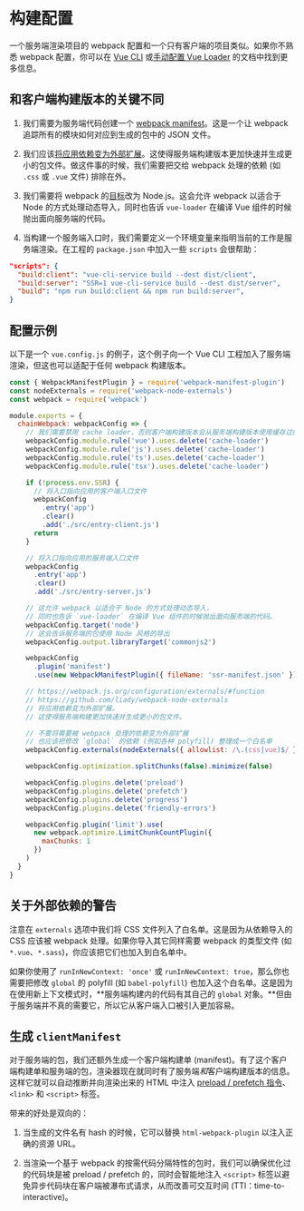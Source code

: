 # 构建配置

一个服务端渲染项目的 webpack 配置和一个只有客户端的项目类似。如果你不熟悉 webpack 配置，你可以在 [Vue CLI](https://cli.vuejs.org/zh/guide/webpack.html#webpack-相关) 或[手动配置 Vue Loader](https://vue-loader.vuejs.org/zh/guide/#手动设置) 的文档中找到更多信息。

## 和客户端构建版本的关键不同

1. 我们需要为服务端代码创建一个 [webpack manifest](https://webpack.js.org/concepts/manifest/)。这是一个让 webpack 追踪所有的模块如何对应到生成的包中的 JSON 文件。

2. 我们应该[将应用依赖变为外部扩展](https://webpack.js.org/configuration/externals/)。这使得服务端构建版本更加快速并生成更小的包文件。做这件事的时候，我们需要把交给 webpack 处理的依赖 (如 `.css` 或 `.vue` 文件) 排除在外。

3. 我们需要将 webpack 的[目标](https://webpack.js.org/concepts/targets/)改为 Node.js。这会允许 webpack 以适合于 Node 的方式处理动态导入，同时也告诉 `vue-loader` 在编译 Vue 组件的时候抛出面向服务端的代码。

4. 当构建一个服务端入口时，我们需要定义一个环境变量来指明当前的工作是服务端渲染。在工程的 `package.json` 中加入一些 `scripts` 会很帮助：

```json
"scripts": {
  "build:client": "vue-cli-service build --dest dist/client",
  "build:server": "SSR=1 vue-cli-service build --dest dist/server",
  "build": "npm run build:client && npm run build:server",
}
```

## 配置示例

以下是一个 `vue.config.js` 的例子，这个例子向一个 Vue CLI 工程加入了服务端渲染，但这也可以适配于任何 webpack 构建版本。

```js
const { WebpackManifestPlugin } = require('webpack-manifest-plugin')
const nodeExternals = require('webpack-node-externals')
const webpack = require('webpack')

module.exports = {
  chainWebpack: webpackConfig => {
    // 我们需要禁用 cache loader，否则客户端构建版本会从服务端构建版本使用缓存过的组件
    webpackConfig.module.rule('vue').uses.delete('cache-loader')
    webpackConfig.module.rule('js').uses.delete('cache-loader')
    webpackConfig.module.rule('ts').uses.delete('cache-loader')
    webpackConfig.module.rule('tsx').uses.delete('cache-loader')

    if (!process.env.SSR) {
      // 将入口指向应用的客户端入口文件
      webpackConfig
        .entry('app')
        .clear()
        .add('./src/entry-client.js')
      return
    }

    // 将入口指向应用的服务端入口文件
    webpackConfig
      .entry('app')
      .clear()
      .add('./src/entry-server.js')

    // 这允许 webpack 以适合于 Node 的方式处理动态导入，
    // 同时也告诉 `vue-loader` 在编译 Vue 组件的时候抛出面向服务端的代码。
    webpackConfig.target('node')
    // 这会告诉服务端的包使用 Node 风格的导出
    webpackConfig.output.libraryTarget('commonjs2')

    webpackConfig
      .plugin('manifest')
      .use(new WebpackManifestPlugin({ fileName: 'ssr-manifest.json' }))

    // https://webpack.js.org/configuration/externals/#function
    // https://github.com/liady/webpack-node-externals
    // 将应用依赖变为外部扩展。
    // 这使得服务端构建更加快速并生成更小的包文件。

    // 不要将需要被 webpack 处理的依赖变为外部扩展
    // 也应该把修改 `global` 的依赖 (例如各种 polyfill) 整理成一个白名单
    webpackConfig.externals(nodeExternals({ allowlist: /\.(css|vue)$/ }))

    webpackConfig.optimization.splitChunks(false).minimize(false)

    webpackConfig.plugins.delete('preload')
    webpackConfig.plugins.delete('prefetch')
    webpackConfig.plugins.delete('progress')
    webpackConfig.plugins.delete('friendly-errors')

    webpackConfig.plugin('limit').use(
      new webpack.optimize.LimitChunkCountPlugin({
        maxChunks: 1
      })
    )
  }
}
```

## 关于外部依赖的警告

注意在 `externals` 选项中我们将 CSS 文件列入了白名单。这是因为从依赖导入的 CSS 应该被 webpack 处理。如果你导入其它同样需要 webpack 的类型文件 (如 `*.vue`、`*.sass`)，你应该把它们也加入到白名单中。

如果你使用了 `runInNewContext: 'once'` 或 `runInNewContext: true`，那么你也需要把修改 `global` 的 polyfill (如 `babel-polyfill`) 也加入这个白名单。这是因为在使用新上下文模式时，**服务端构建内的代码有其自己的 `global` 对象。**但由于服务端并不真的需要它，所以它从客户端入口被引入更加容易。

## 生成 `clientManifest`

对于服务端的包，我们还额外生成一个客户端构建单 (manifest)。有了这个客户端构建单和服务端的包，渲染器现在就同时有了服务端*和*客户端构建版本的信息。这样它就可以自动推断并向渲染出来的 HTML 中注入 [preload / prefetch 指令](https://css-tricks.com/prefetching-preloading-prebrowsing/)、`<link>` 和 `<script>` 标签。

带来的好处是双向的：

1. 当生成的文件名有 hash 的时候，它可以替换 `html-webpack-plugin` 以注入正确的资源 URL。

2. 当渲染一个基于 webpack 的按需代码分隔特性的包时，我们可以确保优化过的代码块是被 preload / prefetch 的，同时会智能地注入 `<script>` 标签以避免异步代码块在客户端被瀑布式请求，从而改善可交互时间 (TTI：time-to-interactive)。
